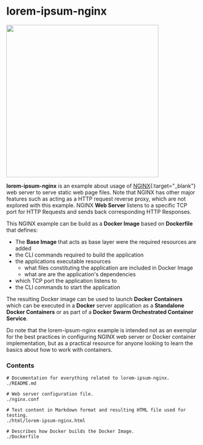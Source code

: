 # lorem-ipsum-nginx

<div class="row">
  <div class="column">
    <img src="https://pekkakorpi-tassi.fi/img/logo_v1.8.png"  width=400>
  </div>
</div>

**lorem-ipsum-nginx** is an example about usage of [NGINX](https://www.nginx.com){:target="_blank"} web server to serve static web page files. Note that NGINX has other major features such as acting as a HTTP request reverse proxy, which are not explored with this example. NGINX **Web Server** listens to a specific TCP port for HTTP Requests and sends back corresponding HTTP Responses.

This NGINX example can be build as a **Docker Image** based on **Dockerfile** that defines:

  - The **Base Image** that acts as base layer were the required resources are added
  - the CLI commands required to build the application
  - the applications executable resources
    - what files constituting the application are included in Docker Image
    - what are are the application's dependencies
  - which TCP port the application listens to
  - the CLI commands to start the application

The resulting Docker image can be used to launch **Docker Containers** which can be executed in a **Docker** server application as a **Standalone Docker Containers** or as part of a **Docker Swarm Orchestrated Container Service**.

Do note that the lorem-ipsum-nginx example is intended not as an exemplar for the best practices in configuring NGINX web server or Docker container implementation, but as a practical resource for anyone looking to learn the basics about how to work with containers.

### Contents

```text
# Documentation for everything related to lorem-ipsum-nginx.
./README.md

# Web server configuration file.
./nginx.conf

# Test content in Markdown format and resulting HTML file used for testing.
./html/lorem-ipsum-nginx.html

# Describes how Docker builds the Docker Image.
./Dockerfile
```

